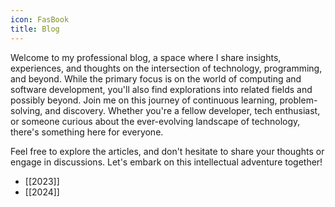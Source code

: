 ```yaml
---
icon: FasBook
title: Blog
---
```

Welcome to my professional blog, a space where I share insights, experiences, and thoughts on the intersection of technology, programming, and beyond. While the primary focus is on the world of computing and software development, you'll also find explorations into related fields and possibly beyond. Join me on this journey of continuous learning, problem-solving, and discovery. Whether you're a fellow developer, tech enthusiast, or someone curious about the ever-evolving landscape of technology, there's something here for everyone.

Feel free to explore the articles, and don't hesitate to share your thoughts or engage in discussions. Let's embark on this intellectual adventure together!

- [[2023]]
- [[2024]]
